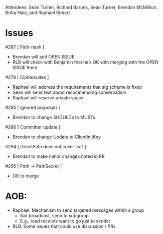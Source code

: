 Attendees: Sean Turner, Richard Barnes, Sean Turner, Brendan McMillion, Britta Hale, and Raphael Robert

# Issues

#287 [ Path-hash ]
 * Brendan will add OPEN ISSUE
 * RLB will check with Benjamin that he’s OK with merging with the OPEN ISSUE there

#279 [ Ciphersuites ]
 * Raphael will address the requirements that sig scheme is fixed
 * Sean will send text about recommending conservatism
 * Raphael will reserve private space
 
#285 [ Ignored proposals ]
 * Brendan to change SHOULDs to MUSTs

#286 [ Committer update ]
  * Brendan to change Update to ClientInitKey

#294 [ DirectPath does not cover leaf ]
  * Brendan to make minor changes noted in PR

#295 [ Path -> PathSecret ]
 * OK to merge

# AOB: 
 * Raphael: Mechanism to send targeted messages within a group
    * Not broadcast, send to subgroup
    * E.g., read receipts want to go just to sender
 * RLB: Some issues that could use discussion / PRs
